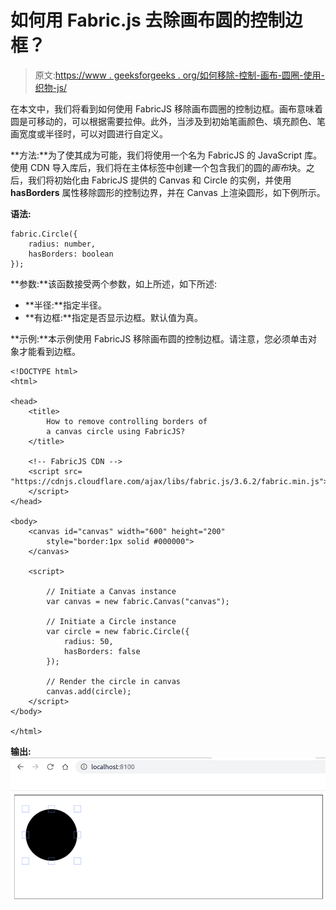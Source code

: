 # 如何用 Fabric.js 去除画布圆的控制边框？

> 原文:[https://www . geeksforgeeks . org/如何移除-控制-画布-圆圈-使用-织物-js/](https://www.geeksforgeeks.org/how-to-remove-controlling-borders-of-a-canvas-circle-using-fabric-js/)

在本文中，我们将看到如何使用 FabricJS 移除画布圆圈的控制边框。画布意味着圆是可移动的，可以根据需要拉伸。此外，当涉及到初始笔画颜色、填充颜色、笔画宽度或半径时，可以对圆进行自定义。

**方法:**为了使其成为可能，我们将使用一个名为 FabricJS 的 JavaScript 库。使用 CDN 导入库后，我们将在主体标签中创建一个包含我们的圆的*画布*块。之后，我们将初始化由 FabricJS 提供的 Canvas 和 Circle 的实例，并使用 **hasBorders** 属性移除圆形的控制边界，并在 Canvas 上渲染圆形，如下例所示。

**语法:**

```
fabric.Circle({
    radius: number,
    hasBorders: boolean
});
```

**参数:**该函数接受两个参数，如上所述，如下所述:

*   **半径:**指定半径。
*   **有边框:**指定是否显示边框。默认值为真。

**示例:**本示例使用 FabricJS 移除画布圆的控制边框。请注意，您必须单击对象才能看到边框。

```
<!DOCTYPE html>
<html>

<head>
    <title>
        How to remove controlling borders of
        a canvas circle using FabricJS?
    </title>

    <!-- FabricJS CDN -->
    <script src=
"https://cdnjs.cloudflare.com/ajax/libs/fabric.js/3.6.2/fabric.min.js">
    </script>
</head>

<body>
    <canvas id="canvas" width="600" height="200" 
        style="border:1px solid #000000">
    </canvas>

    <script>

        // Initiate a Canvas instance
        var canvas = new fabric.Canvas("canvas");

        // Initiate a Circle instance
        var circle = new fabric.Circle({
            radius: 50,
            hasBorders: false
        });

        // Render the circle in canvas
        canvas.add(circle);
    </script>
</body>

</html>
```

**输出:**
![](img/cbc467e6dbe4c199130ff8f90ce2991b.png)